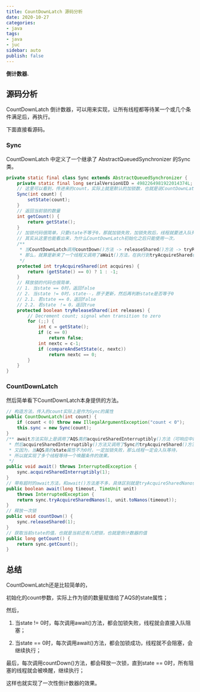 ```yaml
---
title: CountDownLatch 源码分析
date: 2020-10-27
categories:
- java
tags:
- java
- juc
sidebar: auto
publish: false
---
```


**倒计数器.**

## 源码分析

CountDownLatch 倒计数器，可以用来实现，让所有线程都等待某一个或几个条件满足后，再执行。

下面直接看源码。

### Sync

CountDownLatch 中定义了一个继承了 AbstractQueuedSynchronizer 的Sync类。

```java
private static final class Sync extends AbstractQueuedSynchronizer {
    private static final long serialVersionUID = 4982264981922014374L;
	// 这里可以看到，传进来的count，实际上就是默认的加锁数，也就是说CountDownLatch的count属性，最终代表当前Sync加了几重锁
    Sync(int count) {
        setState(count);
    }
	// 返回当前锁的数量
    int getCount() {
        return getState();
    }
	// 加锁代码很简单，只要state不等于0，那就加锁失败，加锁失败后，线程就要进入队列等待了
    // 其实从这里也能看出来，为什么CountDownLatch初始化之后只能使用一次，
    /**
     * 当CountDownLatch调用countDown()方法 -> releaseShared()方法 -> tryReleaseShared()方法将锁释放完之后，state属性一定是0。
     * 那么，就算是新来了一个线程又调用了aWait()方法，在执行到tryAcquireShared()方法时，发现state == 0，那么就会返回加锁成功，那线程就不会阻塞，也就不会入队，也就没办法实现倒计数器的效果了。
     */
    protected int tryAcquireShared(int acquires) {
        return (getState() == 0) ? 1 : -1;
    }
	// 释放锁的代码也很简单，
    // 1. 当state == 0时，返回false
    // 2. 当state != 0时，state--，原子更新，然后再判断state是否等于0
    // 2.1. 若state == 0，返回false
    // 2.2. 若state ！= 0，返回true
    protected boolean tryReleaseShared(int releases) {
        // Decrement count; signal when transition to zero
        for (;;) {
            int c = getState();
            if (c == 0)
                return false;
            int nextc = c-1;
            if (compareAndSetState(c, nextc))
                return nextc == 0;
        }
    }
}
```

### CountDownLatch

然后简单看下CountDownLatch本身提供的方法。

```java
// 构造方法，传入的count实际上是作为Sync的属性
public CountDownLatch(int count) {
    if (count < 0) throw new IllegalArgumentException("count < 0");
    this.sync = new Sync(count);
}
/** await方法实际上是调用了AQS类的acquireSharedInterruptibly()方法（可响应中断的释放共享锁），
 * 然后acquireSharedInterruptibly()方法又调用了Sync的tryAcquireShared()方法判断是否加锁成功，
 * 又因为，当AQS类的state属性不为0时，一定加锁失败，那么线程一定会入队等待，
 * 所以就实现了多个线程等待一个唤醒条件的效果。
 */
public void await() throws InterruptedException {
    sync.acquireSharedInterruptibly(1);
}
// 带有超时的await方法，和await()方法差不多，具体区别就是tryAcquireSharedNanos()方法中会判断是否超时，可查看AQS类分析的文章对该方法的分析。
public boolean await(long timeout, TimeUnit unit)
    throws InterruptedException {
    return sync.tryAcquireSharedNanos(1, unit.toNanos(timeout));
}
// 释放一次锁
public void countDown() {
    sync.releaseShared(1);
}
// 获取当前state的值，也就是当前还有几把锁，也就是倒计数器的值
public long getCount() {
    return sync.getCount();
}
```

## 总结

CountDownLatch还是比较简单的，

初始化的count参数，实际上作为锁的数量赋值给了AQS的state属性；

然后，

1. 当state != 0时，每次调用await()方法，都会加锁失败，线程就会直接入队阻塞；

2. 当state == 0时，每次调用await()方法，都会加锁成功，线程就不会阻塞，会继续执行；

最后，每次调用countDown()方法，都会释放一次锁，直到state == 0时，所有阻塞的线程就会被唤醒，继续执行；

这样也就实现了一次性倒计数器的效果。